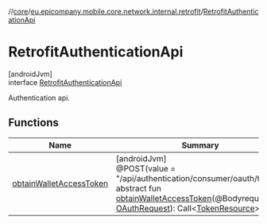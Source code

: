 //[core](../../../index.md)/[eu.epicompany.mobile.core.network.internal.retrofit](../index.md)/[RetrofitAuthenticationApi](index.md)

# RetrofitAuthenticationApi

[androidJvm]\
interface [RetrofitAuthenticationApi](index.md)

Authentication api.

## Functions

| Name | Summary |
|---|---|
| [obtainWalletAccessToken](obtain-wallet-access-token.md) | [androidJvm]<br>@POST(value = &quot;/api/authentication/consumer/oauth/token&quot;)<br>abstract fun [obtainWalletAccessToken](obtain-wallet-access-token.md)(@Bodyrequest: [OAuthRequest](../../eu.epicompany.mobile.core.network.model.authentication/-o-auth-request/index.md)): Call&lt;[TokenResource](../../eu.epicompany.mobile.core.network.model/-token-resource/index.md)&gt; |
